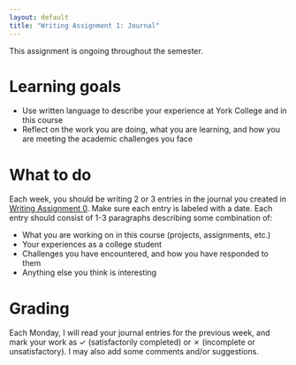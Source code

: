 ```yaml
---
layout: default
title: "Writing Assignment 1: Journal"
---
```


This assignment is ongoing throughout the semester.

# Learning goals

* Use written language to describe your experience at York College and in this course
* Reflect on the work you are doing, what you are learning, and how you are meeting the academic challenges you face

# What to do

Each week, you should be writing 2 or 3 entries in the journal you created in [Writing Assignment 0](assign00.html).  Make sure each entry is labeled with a date.  Each entry should consist of 1-3 paragraphs describing some combination of:

* What you are working on in this course (projects, assignments, etc.)
* Your experiences as a college student
* Challenges you have encountered, and how you have responded to them
* Anything else you think is interesting

# Grading

Each Monday, I will read your journal entries for the previous week, and mark your work as ✓ (satisfactorily completed) or ✗ (incomplete or unsatisfactory).  I may also add some comments and/or suggestions.
